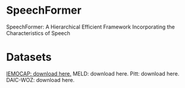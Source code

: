 # SpeechFormer
SpeechFormer: A Hierarchical Efficient Framework Incorporating the Characteristics of Speech

# Datasets
[IEMOCAP: download here.](https://sail.usc.edu/iemocap/index.html)
MELD: download here.
Pitt: download here.
DAIC-WOZ: download here.
